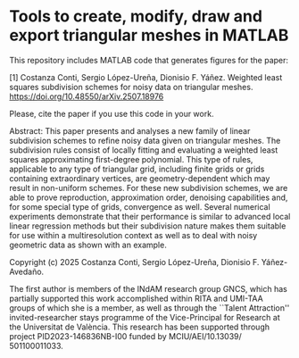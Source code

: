 # Tools to create, modify, draw and export triangular meshes in MATLAB

This repository includes MATLAB code that generates figures for the paper:

[1] Costanza Conti, Sergio López-Ureña, Dionisio F. Yáñez. Weighted least squares subdivision schemes for noisy data on triangular meshes.  	
https://doi.org/10.48550/arXiv.2507.18976

Please, cite the paper if you use this code in your work.

Abstract: This paper presents and analyses a new family of linear subdivision schemes to refine noisy data given on triangular meshes. The subdivision rules consist of locally fitting and evaluating a weighted least squares approximating first-degree polynomial. This type of rules, applicable to any type of triangular grid, including finite grids or grids containing extraordinary vertices, are geometry-dependent which may result in non-uniform schemes. For these new subdivision schemes, we are able to prove reproduction, approximation order, denoising capabilities and, for some special type of grids, convergence as well. Several numerical experiments demonstrate that their performance is similar to advanced local linear regression methods but their subdivision nature makes them suitable for use within a multiresolution context as well as to deal with noisy geometric data as shown with an example.

Copyright (c) 2025 Costanza Conti, Sergio López-Ureña, Dionisio F. Yáñez-Avedaño.

The first author is members of the INdAM research group GNCS, which has partially supported this work accomplished within RITA and UMI-TAA groups of which she is a member, as well as through the ``Talent Attraction'' invited-researcher stays programme of the Vice-Principal for Research at the Universitat de València.
This research has been supported through project PID2023-146836NB-I00 funded by MCIU/AEI/10.13039/ 501100011033.
